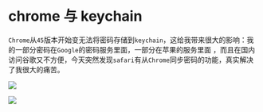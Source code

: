 # chrome 与 keychain

`Chrome`从`45`版本开始变无法将密码存储到`keychain`，这给我带来很大的影响：我的一部分密码在`Google`的密码服务里面，一部分在苹果的服务里面
，而且在国内访问谷歌又不方便，今天突然发现`safari`有从`Chrome`同步密码的功能，真实解决了我很大的痛苦。

![](https://7.z.wiki/autoupload/20230121/ZoYZ.1012X1222-image.png)

![](https://7.z.wiki/autoupload/20230121/ZHA5.498X966-image.png)
